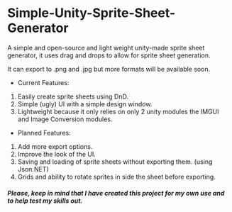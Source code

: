 # Simple-Unity-Sprite-Sheet-Generator

A simple and open-source and light weight unity-made sprite sheet generator, it uses drag and drops to allow for sprite sheet generation.

It can export to .png and .jpg but more formats will be available soon.

 - Current Features:
 
 1. Easily create sprite sheets using DnD.
 1. Simple (ugly) UI with a simple design window.
 1. Lightweight because it only relies on only 2 unity modules the IMGUI and Image Conversion modules.

- Planned Features:

1. Add more export options.
1. Improve the look of the UI.
1. Saving and loading of sprite sheets without exporting them. (using Json.NET)
1. Grids and ability to rotate sprites in side the sheet before exporting.

##### Please, keep in mind that I have created this project for my own use and to help test my skills out.
